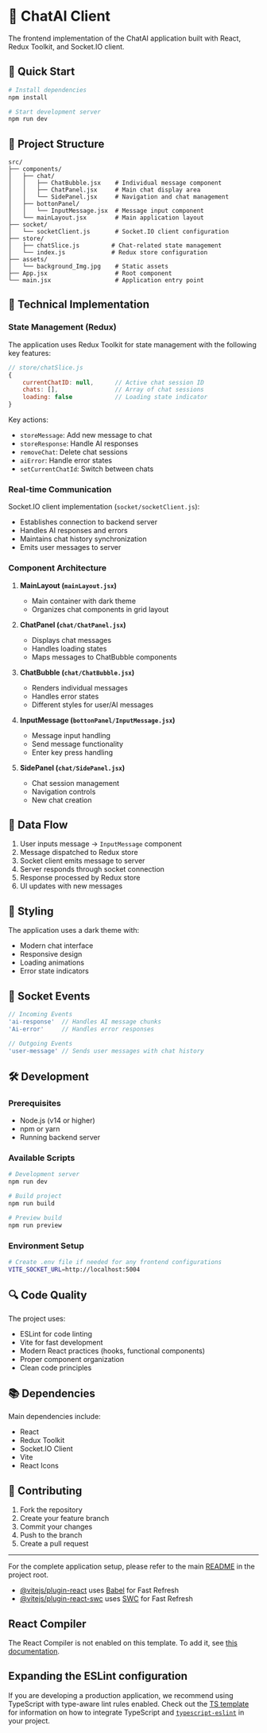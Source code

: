 # 🎯 ChatAI Client

The frontend implementation of the ChatAI application built with React, Redux Toolkit, and Socket.IO client.

## 🚀 Quick Start

```bash
# Install dependencies
npm install

# Start development server
npm run dev
```

## 📁 Project Structure

```
src/
├── components/
│   ├── chat/
│   │   ├── ChatBubble.jsx    # Individual message component
│   │   ├── ChatPanel.jsx     # Main chat display area
│   │   └── SidePanel.jsx     # Navigation and chat management
│   ├── bottonPanel/
│   │   └── InputMessage.jsx  # Message input component
│   └── mainLayout.jsx        # Main application layout
├── socket/
│   └── socketClient.js       # Socket.IO client configuration
├── store/
│   ├── chatSlice.js         # Chat-related state management
│   └── index.js             # Redux store configuration
├── assets/
│   └── background_Img.jpg    # Static assets
├── App.jsx                   # Root component
└── main.jsx                  # Application entry point
```

## 🔧 Technical Implementation

### State Management (Redux)

The application uses Redux Toolkit for state management with the following key features:

```javascript
// store/chatSlice.js
{
    currentChatID: null,      // Active chat session ID
    chats: [],                // Array of chat sessions
    loading: false            // Loading state indicator
}
```

Key actions:
- `storeMessage`: Add new message to chat
- `storeResponse`: Handle AI responses
- `removeChat`: Delete chat sessions
- `aiError`: Handle error states
- `setCurrentChatId`: Switch between chats

### Real-time Communication

Socket.IO client implementation (`socket/socketClient.js`):
- Establishes connection to backend server
- Handles AI responses and errors
- Maintains chat history synchronization
- Emits user messages to server

### Component Architecture

1. **MainLayout (`mainLayout.jsx`)**
   - Main container with dark theme
   - Organizes chat components in grid layout

2. **ChatPanel (`chat/ChatPanel.jsx`)**
   - Displays chat messages
   - Handles loading states
   - Maps messages to ChatBubble components

3. **ChatBubble (`chat/ChatBubble.jsx`)**
   - Renders individual messages
   - Handles error states
   - Different styles for user/AI messages

4. **InputMessage (`bottonPanel/InputMessage.jsx`)**
   - Message input handling
   - Send message functionality
   - Enter key press handling

5. **SidePanel (`chat/SidePanel.jsx`)**
   - Chat session management
   - Navigation controls
   - New chat creation

## 🔄 Data Flow

1. User inputs message → `InputMessage` component
2. Message dispatched to Redux store
3. Socket client emits message to server
4. Server responds through socket connection
5. Response processed by Redux store
6. UI updates with new messages

## 🎨 Styling

The application uses a dark theme with:
- Modern chat interface
- Responsive design
- Loading animations
- Error state indicators

## 📡 Socket Events

```javascript
// Incoming Events
'ai-response'  // Handles AI message chunks
'Ai-error'     // Handles error responses

// Outgoing Events
'user-message' // Sends user messages with chat history
```

## 🛠️ Development

### Prerequisites
- Node.js (v14 or higher)
- npm or yarn
- Running backend server

### Available Scripts

```bash
# Development server
npm run dev

# Build project
npm run build

# Preview build
npm run preview
```

### Environment Setup

```bash
# Create .env file if needed for any frontend configurations
VITE_SOCKET_URL=http://localhost:5004
```

## 🔍 Code Quality

The project uses:
- ESLint for code linting
- Vite for fast development
- Modern React practices (hooks, functional components)
- Proper component organization
- Clean code principles

## 📚 Dependencies

Main dependencies include:
- React
- Redux Toolkit
- Socket.IO Client
- Vite
- React Icons

## 🤝 Contributing

1. Fork the repository
2. Create your feature branch
3. Commit your changes
4. Push to the branch
5. Create a pull request

---

For the complete application setup, please refer to the main [README](../README.md) in the project root.

- [@vitejs/plugin-react](https://github.com/vitejs/vite-plugin-react/blob/main/packages/plugin-react) uses [Babel](https://babeljs.io/) for Fast Refresh
- [@vitejs/plugin-react-swc](https://github.com/vitejs/vite-plugin-react/blob/main/packages/plugin-react-swc) uses [SWC](https://swc.rs/) for Fast Refresh

## React Compiler

The React Compiler is not enabled on this template. To add it, see [this documentation](https://react.dev/learn/react-compiler/installation).

## Expanding the ESLint configuration

If you are developing a production application, we recommend using TypeScript with type-aware lint rules enabled. Check out the [TS template](https://github.com/vitejs/vite/tree/main/packages/create-vite/template-react-ts) for information on how to integrate TypeScript and [`typescript-eslint`](https://typescript-eslint.io) in your project.
